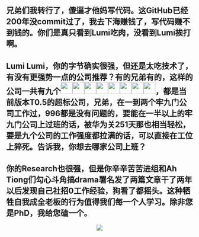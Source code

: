 <h2>兄弟们我转行了，傻逼才他妈写代码。这GitHub已经200年没commit过了，我去下海赚钱了，写代码赚不到钱的。你们是真只看到Lumi吃肉，没看到Lumi挨打啊。</h2>
<h2>Lumi Lumi，你的字节确实很强，但还是太吃技术了，有没有更强势一点的公司推荐？有的兄弟有的，这样的公司一共有九个<img height="32" width="32" src="https://cdn.jsdelivr.net/npm/simple-icons@v14/icons/facebook.svg"/><img height="32" width="32" src="https://cdn.jsdelivr.net/npm/simple-icons@v14/icons/amazon.svg"/><img height="32" width="32" src="https://cdn.jsdelivr.net/npm/simple-icons@v14/icons/stripe.svg"/><img height="32" width="32" src="https://cdn.jsdelivr.net/npm/simple-icons@v14/icons/huawei.svg"/><img height="32" width="32" src="https://cdn.jsdelivr.net/npm/simple-icons@v14/icons/tiktok.svg"/><img height="32" width="32" src="https://cdn.jsdelivr.net/npm/simple-icons@v14/icons/bytedance.svg"/><img height="32" width="32" src="https://cdn.jsdelivr.net/npm/simple-icons@v14/icons/baidu.svg"/><img height="32" width="32" src="https://cdn.jsdelivr.net/npm/simple-icons@v14/icons/google.svg"/>，都是当前版本T0.5的超标公司，兄弟，在一到两个牢九门公司工作过，996都是没有问题的，要能在一半以上的牢九门公司上过班的话，被华为关251天那也相当轻松，要是九个公司的工作强度都拉满的话，可以直接在工位上猝死。告诉我，你想去哪家公司上班？</h2>
<h2>你的Research也很强，但是你辛辛苦苦进组和Ah Tiong们勾心斗角搞drama署名发了两篇文章干了两年以后发现自己社招0工作经验，狗看了都摇头。这种牺牲自我成全老板的行为值得我们每一个人学习。除非您是PhD，我给您磕一个。</h2>

<p align="center">
<a href="https://github.com/lumigj/github-readme-stats">
  <img align="center" src="https://github-readme-stats.vercel.app/api/top-langs/?username=lumigj&hide=html,C,CMake,Jupyter%20Notebook&langs_count=4" />
</a>
</p>
<br/>


